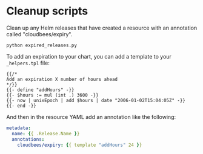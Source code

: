 # Cleanup scripts

Clean up any Helm releases that have created a resource with an annotation called "cloudbees/expiry".

```shell
python expired_releases.py
```

To add an expiration to your chart, you can add a template to your `_helpers.tpl` file:

```tpl
{{/*
Add an expiration X number of hours ahead
*/}}
{{- define "addHours" -}}
{{- $hours := mul (int .) 3600 -}}
{{- now | unixEpoch | add $hours | date "2006-01-02T15:04:05Z" -}}
{{- end -}}
```

And then in the resource YAML add an annotation like the following:

```yaml
metadata:
  name: {{ .Release.Name }}
  annotations:
    cloudbees/expiry: {{ template "addHours" 24 }}
```
